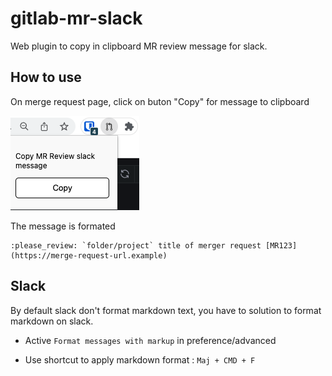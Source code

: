 # gitlab-mr-slack

Web plugin to copy in clipboard MR review message for slack.

## How to use 

On merge request page, click on buton "Copy" for message to clipboard

![example](/images/example.png?raw=true)

The message is formated 

```
:please_review: `folder/project` title of merger request [MR123](https://merge-request-url.example)
```


## Slack 

By default slack don't format markdown text, you have to solution to format markdown on slack. 

- Active `Format messages with markup` in preference/advanced

- Use shortcut to apply markdown format : `Maj + CMD + F`
